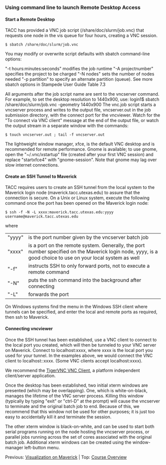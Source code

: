 ### Using command line to launch Remote Desktop Access

#### Start a Remote Desktop

TACC has provided a VNC job script (/share/doc/slurm/job.vnc) that requests one node in the vis queue for four hours, creating a VNC session.
```
$ sbatch /share/doc/slurm/job.vnc
```
You may modify or overwrite script defaults with sbatch command-line options:

"-t hours:minutes:seconds" modifies the job runtime
"-A projectnumber" specifies the project to be charged
"-N nodes" sets the number of nodes needed
"-p partition" to specify an alternate partition (queue).
See more sbatch options in Stampede User Guide Table 7.3

All arguments after the job script name are sent to the vncserver command. For example, to set the desktop resolution to 1440x900, use:
login1$ sbatch /share/doc/slurm/job.vnc -geometry 1440x900
The vnc.job script starts a vncserver process and writes to the output file, vncserver.out in the job submission directory, with the connect port for the vncviewer. Watch for the "To connect via VNC client" message at the end of the output file, or watch the output stream in a separate window with the commands:
```
$ touch vncserver.out ; tail -f vncserver.out
```
The lightweight window manager, xfce, is the default VNC desktop and is recommended for remote performance. Gnome is available; to use gnome, open the "~/.vnc/xstartup" file (created after your first VNC session) and replace "startxfce4" with "gnome-session". Note that gnome may lag over slow internet connections.

#### Create an SSH Tunnel to Maverick

TACC requires users to create an SSH tunnel from the local system to the Maverick login node (maverick.tacc.utexas.edu) to assure that the connection is secure. On a Unix or Linux system, execute the following command once the port has been opened on the Maverick login node:
```
$ ssh -f -N -L xxxx:maverick.tacc.utexas.edu:yyyy username@maverick.tacc.utexas.edu
```
where

|    |     |
|----|-----|
|"yyyy" | is the port number given by the vncserver batch job |
|"xxxx" | is a port on the remote system. Generally, the port number specified on the Maverick login node, yyyy, is a good choice to use on your local system as well |
|"-f" | instructs SSH to only forward ports, not to execute a remote command |
|"-N" | puts the ssh command into the background after connecting |
|"-L" | forwards the port |

On Windows systems find the menu in the Windows SSH client where tunnels can be specified, and enter the local and remote ports as required, then ssh to Maverick.

#### Connecting vncviewer

Once the SSH tunnel has been established, use a VNC client to connect to the local port you created, which will then be tunneled to your VNC server on Maverick. Connect to localhost:xxxx, where xxxx is the local port you used for your tunnel. In the examples above, we would connect the VNC client to localhost::xxxx. (Some VNC clients accept localhost:xxxx).

We recommend the [TigerVNC VNC Client](http://tigervnc.org/), a platform independent client/server application.

Once the desktop has been established, two initial xterm windows are presented (which may be overlapping). One, which is white-on-black, manages the lifetime of the VNC server process. Killing this window (typically by typing "exit" or "ctrl-D" at the prompt) will cause the vncserver to terminate and the original batch job to end. Because of this, we recommend that this window not be used for other purposes; it is just too easy to accidentally kill it and terminate the session.

The other xterm window is black-on-white, and can be used to start both serial programs running on the node hosting the vncserver process, or parallel jobs running across the set of cores associated with the original batch job. Additional xterm windows can be created using the window-manager left-button menu.

Previous: [Visualization on Maverick](intro_to_hpc_06.md) | Top: [Course Overview](../../index.md)

